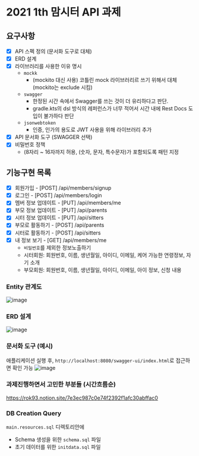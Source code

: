 # 2021 1th 맘시터 API 과제

## 요구사항

- [x] API 스펙 정의 (문서화 도구로 대체)
- [x] ERD 설계
- [x] 라이브러리를 사용한 이유 명시 
  - `mockk`
    - (mockito 대신 사용) 코틀린 mock 라이브러리르 쓰기 위해서 대체 (mockito는 exclude 시킴)
  - `swagger`
    - 한정된 시간 속에서 Swagger를 쓰는 것이 더 유리하다고 판단. 
    - gradle.kts의 dsl 방식의 레퍼런스가 너무 적어서 시간 내에 Rest Docs 도입이 불가하다 판단
  - `jsonwebtoken`
    - 인증, 인가의 용도로 JWT 사용을 위해 라이브러리 추가
- [x] API 문서화 도구 (SWAGGER 선택)
- [x] 비밀번호 정책
    * (8자리 ~ 16자까지 허용, (숫자, 문자, 특수문자)가 포함되도록 패턴 지정

## 기능구현 목록
- [x] 회원가입 - [POST] /api/members/signup
- [x] 로그인 - [POST] /api/members/login
- [x] 멤버 정보 업데이트 - [PUT] /api/members/me
- [x] 부모 정보 업데이트 - [PUT] /api/parents
- [x] 시터 정보 업데이트 - [PUT] /api/sitters
- [x] 부모로 활동하기 - [POST] /api/parents
- [x] 시터로 활동하기 - [POST] /api/sitters
- [x] 내 정보 보기 - [GET] /api/members/me
    - `비밀번호`를 제외한 정보노출하기
    - 시터회원: 회원번호, 이름, 생년월일, 아이디, 이메일, 케어 가능한 연령정보, 자기 소개
    - 부모회원: 회원번호, 이름, 생년월일, 아이디, 이메일, 아이 정보, 신청 내용

### Entity 관계도 
![image](https://user-images.githubusercontent.com/47850258/143297962-5e446fbe-9901-4bec-81a6-91e1668b7623.png)

### ERD 설계 
![image](https://user-images.githubusercontent.com/47850258/143301126-749e548b-f475-4c0d-a224-2bf07ed62418.png)

### 문서화 도구 (예시)
애플리케이션 실행 후, `http://localhost:8080/swagger-ui/index.html`로 접근하면 확인 가능
![image](https://user-images.githubusercontent.com/47850258/143298386-9287a711-44d8-4aee-9765-d4fb2904acfc.png)

### 과제진행하면서 고민한 부분들 (시간흐름순) 
https://rok93.notion.site/7e3ec987c0e74f2392f1afc30abffac0

### DB Creation Query 
`main.resources.sql` 디렉토리안에 
* Schema 생성을 위한 `schema.sql` 파일
* 초기 데이터를 위한 `initdata.sql` 파일 
